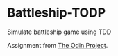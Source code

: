 # Battleship-TODP
Simulate battleship game using TDD

Assignment from <a href="https://www.theodinproject.com/lessons/node-path-javascript-battleship">The Odin Project</a>.


